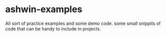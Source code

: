 ashwin-examples
===============

All sort of practice examples and some demo code.
some small snippits of code that can be handy to include in projects.
